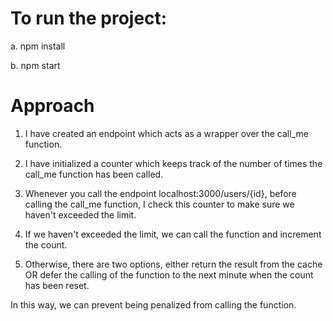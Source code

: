 # To run the project:

a. npm install

b. npm start

# Approach

1. I have created an endpoint which acts as a wrapper over the call_me function.

2. I have initialized a counter which keeps track of the number of times the call_me function has been called.

3. Whenever you call the endpoint localhost:3000/users/{id}, before calling the call_me function, I check this counter to make sure we haven't exceeded the limit.

4. If we haven't exceeded the limit, we can call the function and increment the count.

5. Otherwise, there are two options, either return the result from the cache OR defer the calling of the function to the next minute when the count has been reset.

In this way, we can prevent being penalized from calling the function.
